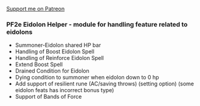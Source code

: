 [Support me on Patreon](https://www.patreon.com/reyzor1991)

### PF2e Eidolon Helper - module for handling feature related to eidolons

- Summoner-Eidolon shared HP bar
- Handling of Boost Eidolon Spell
- Handling of Reinforce Eidolon Spell
- Extend Boost Spell
- Drained Condition for Eidolon
- Dying condition to summoner when eidolon down to 0 hp
- Add support of resilient rune (AC/saving throws) (setting option) (some eidolon feats has incorrect bonus type)
- Support of Bands of Force